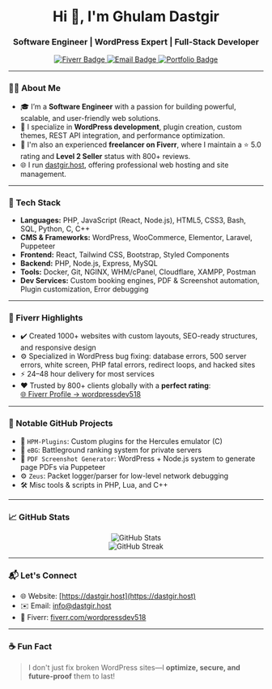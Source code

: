 <h1 align="center">Hi 👋, I'm Ghulam Dastgir</h1>
<h3 align="center">Software Engineer | WordPress Expert | Full-Stack Developer</h3>

<p align="center">
  <a href="https://fiverr.com/wordpressdev518" target="_blank">
    <img src="https://img.shields.io/badge/Fiverr-Order%20a%20Gig-green?style=flat-square&logo=fiverr" alt="Fiverr Badge" />
  </a>
  <a href="mailto:dastgir518@gmail.com">
    <img src="https://img.shields.io/badge/Email-Contact%20Me-blue?style=flat-square&logo=gmail" alt="Email Badge" />
  </a>
  <a href="https://dastgir.host" target="_blank">
    <img src="https://img.shields.io/badge/Portfolio-dastgir.host-blueviolet?style=flat-square&logo=wordpress" alt="Portfolio Badge" />
  </a>
</p>

---

### 🧑‍💻 About Me

- 🎓 I’m a **Software Engineer** with a passion for building powerful, scalable, and user-friendly web solutions.
- 🔧 I specialize in **WordPress development**, plugin creation, custom themes, REST API integration, and performance optimization.
- 🚀 I'm also an experienced **freelancer on Fiverr**, where I maintain a ⭐️ 5.0 rating and **Level 2 Seller** status with 800+ reviews.
- 🌐 I run [dastgir.host](https://dastgir.host), offering professional web hosting and site management.

---

### 🧰 Tech Stack

- **Languages:** PHP, JavaScript (React, Node.js), HTML5, CSS3, Bash, SQL, Python, C, C++
- **CMS & Frameworks:** WordPress, WooCommerce, Elementor, Laravel, Puppeteer
- **Frontend:** React, Tailwind CSS, Bootstrap, Styled Components
- **Backend:** PHP, Node.js, Express, MySQL
- **Tools:** Docker, Git, NGINX, WHM/cPanel, Cloudflare, XAMPP, Postman
- **Dev Services:** Custom booking engines, PDF & Screenshot automation, Plugin customization, Error debugging

---

### 🌟 Fiverr Highlights

- ✔️ Created 1000+ websites with custom layouts, SEO-ready structures, and responsive design
- ⚙️ Specialized in WordPress bug fixing: database errors, 500 server errors, white screen, PHP fatal errors, redirect loops, and hacked sites
- ⚡ 24–48 hour delivery for most services
- ❤️ Trusted by 800+ clients globally with a **perfect rating**:  
  [🌐 Fiverr Profile → wordpressdev518](https://fiverr.com/wordpressdev518)

---

### 📂 Notable GitHub Projects

- 🔌 `HPM-Plugins`: Custom plugins for the Hercules emulator (C)
- 🏅 `eBG`: Battleground ranking system for private servers
- 🧾 `PDF Screenshot Generator`: WordPress + Node.js system to generate page PDFs via Puppeteer
- ⚙️ `Zeus`: Packet logger/parser for low-level network debugging
- 🛠️ Misc tools & scripts in PHP, Lua, and C++

---

### 📈 GitHub Stats

<p align="center">
  <img src="https://github-readme-stats.vercel.app/api?username=dastgir518&show_icons=true&theme=tokyonight" alt="GitHub Stats" />
  <br />
  <img src="https://github-readme-streak-stats.herokuapp.com/?user=dastgir518&theme=tokyonight" alt="GitHub Streak" />
</p>

---

### 📬 Let's Connect

- 🌐 Website: [https://dastgir.host](https://dastgir.host)
- ✉️ Email: [info@dastgir.host](mailto:info@dastgir.host)
- 💼 Fiverr: [fiverr.com/wordpressdev518](https://fiverr.com/wordpressdev518)

---

### ☕ Fun Fact

> I don't just fix broken WordPress sites—I **optimize, secure, and future-proof** them to last!

